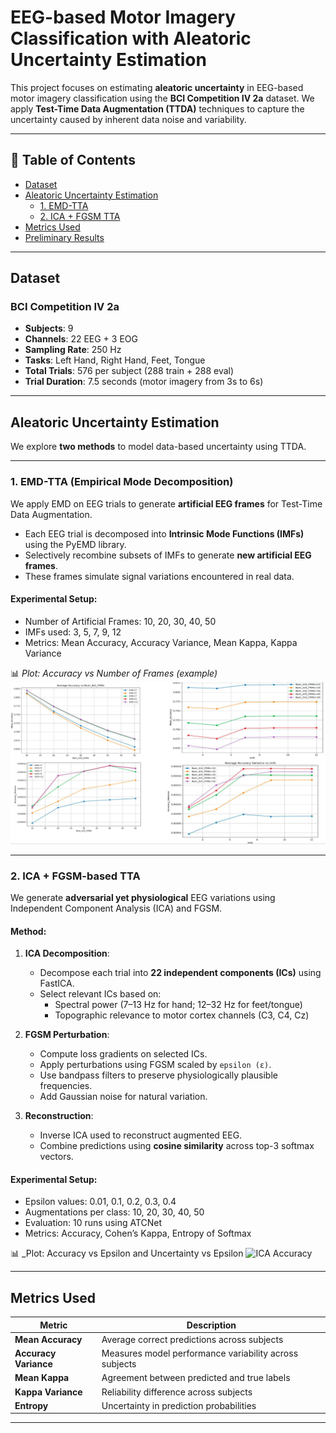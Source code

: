 
# EEG-based Motor Imagery Classification with Aleatoric Uncertainty Estimation

This project focuses on estimating **aleatoric uncertainty** in EEG-based motor imagery classification using the **BCI Competition IV 2a** dataset. We apply **Test-Time Data Augmentation (TTDA)** techniques to capture the uncertainty caused by inherent data noise and variability.

---

## 📌 Table of Contents

- [Dataset](#dataset)
- [Aleatoric Uncertainty Estimation](#aleatoric-uncertainty-estimation)
  - [1. EMD-TTA](#1-emd-tta-empirical-mode-decomposition)
  - [2. ICA + FGSM TTA](#2-ica--fgsm-based-tta)
- [Metrics Used](#metrics-used)
- [Preliminary Results](#preliminary-results)

---

## Dataset

### BCI Competition IV 2a

- **Subjects**: 9
- **Channels**: 22 EEG + 3 EOG
- **Sampling Rate**: 250 Hz
- **Tasks**: Left Hand, Right Hand, Feet, Tongue
- **Total Trials**: 576 per subject (288 train + 288 eval)
- **Trial Duration**: 7.5 seconds (motor imagery from 3s to 6s)

---

## Aleatoric Uncertainty Estimation

We explore **two methods** to model data-based uncertainty using TTDA.

---

### 1. EMD-TTA (Empirical Mode Decomposition)

We apply EMD on EEG trials to generate **artificial EEG frames** for Test-Time Data Augmentation.

- Each EEG trial is decomposed into **Intrinsic Mode Functions (IMFs)** using the PyEMD library.
- Selectively recombine subsets of IMFs to generate **new artificial EEG frames**.
- These frames simulate signal variations encountered in real data.

#### Experimental Setup:
- Number of Artificial Frames: 10, 20, 30, 40, 50
- IMFs used: 3, 5, 7, 9, 12
- Metrics: Mean Accuracy, Accuracy Variance, Mean Kappa, Kappa Variance

📊 _Plot: Accuracy vs Number of Frames (example)_  
![EMD Results](results_png/emd_results.png)

---

### 2. ICA + FGSM-based TTA

We generate **adversarial yet physiological** EEG variations using Independent Component Analysis (ICA) and FGSM.

#### Method:

1. **ICA Decomposition**:
   - Decompose each trial into **22 independent components (ICs)** using FastICA.
   - Select relevant ICs based on:
     - Spectral power (7–13 Hz for hand; 12–32 Hz for feet/tongue)
     - Topographic relevance to motor cortex channels (C3, C4, Cz)

2. **FGSM Perturbation**:
   - Compute loss gradients on selected ICs.
   - Apply perturbations using FGSM scaled by `epsilon (ε)`.
   - Use bandpass filters to preserve physiologically plausible frequencies.
   - Add Gaussian noise for natural variation.

3. **Reconstruction**:
   - Inverse ICA used to reconstruct augmented EEG.
   - Combine predictions using **cosine similarity** across top-3 softmax vectors.

#### Experimental Setup:
- Epsilon values: 0.01, 0.1, 0.2, 0.3, 0.4
- Augmentations per class: 10, 20, 30, 40, 50
- Evaluation: 10 runs using ATCNet
- Metrics: Accuracy, Cohen’s Kappa, Entropy of Softmax

📊 _Plot: Accuracy vs Epsilon and Uncertainty vs Epsilon 
![ICA Accuracy](./results_png/ica_fgsm_results.png)


---

## Metrics Used

| Metric           | Description |
|------------------|-------------|
| **Mean Accuracy** | Average correct predictions across subjects |
| **Accuracy Variance** | Measures model performance variability across subjects |
| **Mean Kappa**   | Agreement between predicted and true labels |
| **Kappa Variance** | Reliability difference across subjects |
| **Entropy**      | Uncertainty in prediction probabilities |

---



